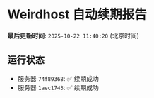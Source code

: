 # Weirdhost 自动续期报告

**最后更新时间**: `2025-10-22 11:40:20` (北京时间)

## 运行状态

- 服务器 `74f89368`: ✅ 续期成功
- 服务器 `1aec1743`: ✅ 续期成功
